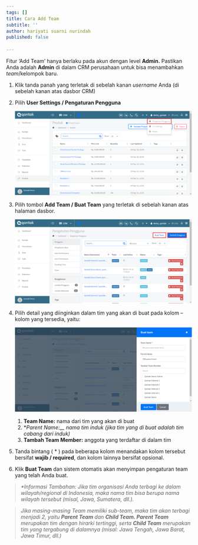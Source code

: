 ```yaml
---
tags: []
title: Cara Add Team
subtitle: ''
author: hariyati suarni nurindah
published: false

---
```

Fitur ‘Add Team’ hanya berlaku pada akun dengan level **Admin.** Pastikan Anda adalah **Admin** di dalam CRM perusahaan untuk bisa menambahkan _team_/kelompok baru.

1. Klik tanda panah yang terletak di sebelah kanan _username_ Anda (di sebelah kanan atas dasbor CRM)
2. Pilih **User Settings / Pengaturan Pengguna**

   ![](/uploads/pengguna1.PNG)
3. Pilih tombol **Add Team / Buat Team** yang terletak di sebelah kanan atas halaman dasbor.

   ![](/uploads/pengguna4.PNG)
4. Pilih detail yang diinginkan dalam tim yang akan di buat pada kolom – kolom yang tersedia, yaitu:

   ![](/uploads/pengguna3.PNG)
   1. **Team Name:** nama dari tim yang akan di buat
   2. **Parent Name:__ nama tim induk (jika tim yang di buat adalah tim cabang dari induk)*
   3. **Tambah Team Member:** anggota yang terdaftar di dalam tim
5. Tanda bintang ( * ) pada beberapa kolom menandakan kolom tersebut bersifat **wajib / required**, dan kolom lainnya bersifat opsional.
6. Klik **Buat Team** dan sistem otomatis akan menyimpan pengaturan team yang telah Anda buat.

> _*Informasi Tambahan: Jika tim organisasi Anda terbagi ke dalam wilayah/regional di Indonesia, maka nama tim bisa berupa nama wilayah tersebut (misal, Jawa, Sumatera, dll.)._

> _Jika masing-masing Team memiliki sub-team, maka tim akan terbagi menjadi 2, yaitu **Parent Team** dan **Child Team. Parent Team** merupakan tim dengan hirarki tertinggi, serta **Child Team** merupakan tim yang tergabung di dalamnya (misal: Jawa Tengah, Jawa Barat, Jawa Timur, dll.)_